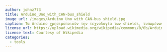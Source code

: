 ```yaml
---
author: johnz773
title: Arduino_Uno_with_CAN-bus_shield
image_url: /images/Arduino_Uno_with_CAN-bus_shield.jpg
caption: Τα Arduino χρησιμοποιούν την τεχνολογία των shields, τυπωμένων boards επεκτάσεων κυκλωμάτων που συνδέονται στα παρεχόμενα Arduino pin-headers. 
license_url: https://upload.wikimedia.org/wikipedia/commons/0/0b/Arduino_Uno_with_CAN-bus_shield.jpg
license text: Courtesy of Wikipedia
categories:
  - tools
---
```

